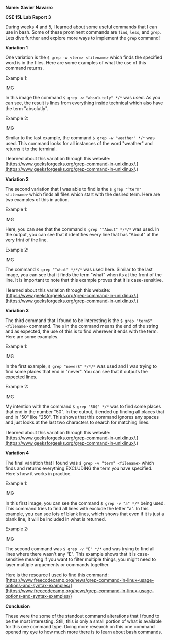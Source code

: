 __Name: Xavier Navarro__

__CSE 15L Lab Report 3__

During weeks 4 and 5, I learned about some useful commands that I can use in bash. Some of these prominent commands are ```find```, ```less```, and ```grep```. Lets dive further and explore more ways to implement the ```grep``` command!

__Variation 1__

One variation is the ```$ grep -w <term> <filename>``` which finds the specified word is in the files. Here are some examples of what the use of this command returns.

Example 1:

IMG

In this image the command ```$ grep -w "absolutely" */*``` was used. As you can see, the result is lines from everything inside technical which also have the term "absolutly".

Example 2:

IMG

Similar to the last example, the command ```$ grep -w "weather" */*``` was used. This command looks for all instances of the word "weather" and returns it to the terminal.

I learned about this variation through this website: [https://www.geeksforgeeks.org/grep-command-in-unixlinux/.](https://www.geeksforgeeks.org/grep-command-in-unixlinux/.)

__Variation 2__

The second variation that I was able to find is the ```$ grep "^term" <filename>``` which finds all files which start with the desired term. Here are two examples of this in action.

Example 1:

IMG

Here, you can see that the command ```$ grep "^About" */*/*``` was used. In the output, you can see that it identifies every line that has "About" at the very frint of the line.

Example 2:

IMG

The command ```$ grep "^what" */*/*``` was used here. Similar to the last image, you can see that it finds the term "what" when its at the front of the line. It is important to note that this example proves that it is case-sensitive.

I learned about this variation through this website: [https://www.geeksforgeeks.org/grep-command-in-unixlinux/.](https://www.geeksforgeeks.org/grep-command-in-unixlinux/.)

__Variation 3__

The third command that I found to be interesting is the ```$ grep "term$" <filename>``` command. The ```$``` in the command means the end of the string and as expected, the use of this is to find wherever it ends with the term. Here are some examples.

Example 1:

IMG

In the first example, ```$ grep "never$" */*/*``` was used and I was trying to find some places that end in "never". You can see that it outputs the expected lines.

Example 2:

IMG

My intention with the command ```$ grep "50$" */*``` was to find some places that end in the number "50". In the output, it ended up finding all places that end in "50" like "250". This shows that this command ignores any spaces and just looks at the last two characters to search for matching lines.

I learned about this variation through this website: [https://www.geeksforgeeks.org/grep-command-in-unixlinux/.](https://www.geeksforgeeks.org/grep-command-in-unixlinux/.)

__Variation 4__

The final variation that I found was ```$ grep -v "term" <filename>``` which finds and returns everything EXCLUDING the term you have specified. Here's how it works in practice.

Example 1:

IMG

In this first image, you can see the command ```$ grep -v "a" */*``` being used. This command tries to find all lines with exclude the letter "a". In this example, you can see lots of blank lines, which shows that even if it is just a blank line, it will be included in what is returned.

Example 2:

IMG

The second command was ```$ grep -v "E" */*``` and was trying to find all lines where there wasn't any "E". This example shows that it is case-sensitive meaning if you want to filter multiple things, you might need to layer multiple arguements or commands together.

Here is the resource I used to find this command: [https://www.freecodecamp.org/news/grep-command-in-linux-usage-options-and-syntax-examples/](https://www.freecodecamp.org/news/grep-command-in-linux-usage-options-and-syntax-examples/)

__Conclusion__

These were the some of the standout command alterations that I found to be the most interesting. Still, this is only a small portion of what is available for this one command type. Doing more research on this one command opened my eye to how much more there is to learn about bash commands.
